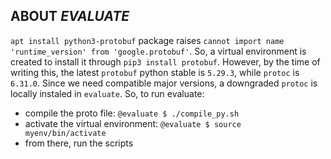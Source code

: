 ## ABOUT *EVALUATE*

`apt install python3-protobuf` package raises `cannot import name 'runtime_version' from 'google.protobuf'`. So, a virtual environment is created to install it through `pip3 install protobuf`.
However, by the time of writing this, the latest `protobuf` python stable is `5.29.3`, while `protoc` is `6.31.0`. Since we need compatible major versions, a downgraded `protoc` is locally instaled in `evaluate`. So, to run evaluate:
- compile the proto file: `@evaluate $ ./compile_py.sh`
- activate the virtual environment: `@evaluate $ source myenv/bin/activate`
- from there, run the scripts

